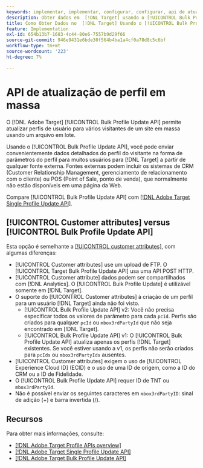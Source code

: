 ```yaml
---
keywords: implementar, implementar, configurar, configurar, api de atualização de perfil em massa
description: Obter dados em  [!DNL Target] usando o [!UICONTROL Bulk Profile Update API].
title: Como Obter Dados no  [!DNL Target] Usando o [!UICONTROL Bulk Profile Update API]?
feature: Implementation
exl-id: 654b13b7-1683-4c44-80e6-7557b9d29f66
source-git-commit: 946e9431e6bde30f564b4ba1a4cf0a78d8c5c6bf
workflow-type: tm+mt
source-wordcount: '223'
ht-degree: 7%

---
```


# API de atualização de perfil em massa

O [!DNL Adobe Target] [!UICONTROL Bulk Profile Update API] permite atualizar perfis de usuário para vários visitantes de um site em massa usando um arquivo em lote.

Usando o [!UICONTROL Bulk Profile Update API], você pode enviar convenientemente dados detalhados do perfil do visitante na forma de parâmetros do perfil para muitos usuários para [!DNL Target] a partir de qualquer fonte externa. Fontes externas podem incluir os sistemas de CRM (Customer Relationship Management, gerenciamento de relacionamento com o cliente) ou POS (Point of Sale, ponto de venda), que normalmente não estão disponíveis em uma página da Web.

Compare [!UICONTROL Bulk Profile Update API] com [[!DNL Adobe Target Single Profile Update API]](/help/dev/administer/profile-api/profile-single-api.md).

## [!UICONTROL Customer attributes] versus [!UICONTROL Bulk Profile Update API]

Esta opção é semelhante a [[!UICONTROL customer attributes]](/help/dev/before-implement/methods-to-get-data-into-target/customer-attributes.md), com algumas diferenças:

* [!UICONTROL Customer attributes] use um upload de FTP. O [!UICONTROL Target Bulk Profile Update API] usa uma API POST HTTP.
* [!UICONTROL Customer attribute] dados podem ser compartilhados com [!DNL Analytics]. O [!UICONTROL Bulk Profile Update] é utilizável somente em [!DNL Target].
* O suporte do [!UICONTROL Customer attributes] à criação de um perfil para um usuário [!DNL Target] ainda não foi visto.
   * [!UICONTROL Bulk Profile Update API] v2: Você não precisa especificar todos os valores de parâmetro para cada `pcId`. Perfis são criados para qualquer `pcId` ou `mbox3rdPartyId` que não seja encontrado em [!DNL Target].
   * [!UICONTROL Bulk Profile Update API] v1: O [!UICONTROL Bulk Profile Update API] atualiza apenas os perfis [!DNL Target] existentes. Se você estiver usando a v1, os perfis não serão criados para `pcIds` ou `mbox3rdPartyIds` ausentes.
* [!UICONTROL Customer attributes] exigem o uso de [!UICONTROL Experience Cloud ID] (ECID) e o uso de uma ID de origem, como a ID do CRM ou a ID de Fidelidade.
* O [!UICONTROL Bulk Profile Update API] requer ID de TNT ou `mbox3rdPartyId`.
* Não é possível enviar os seguintes caracteres em `mbox3rdPartyID`: sinal de adição (+) e barra invertida (/).

## Recursos

Para obter mais informações, consulte:

* [[!DNL Adobe Target Profile APIs overview]](/help/dev/administer/profile-api/profile-api-overview.md)
* [[!DNL Adobe Target Single Profile Update API]](/help/dev/administer/profile-api/profile-single-api.md)
* [[!DNL Adobe Target Bulk Profile Update API]](/help/dev/administer/profile-api/profile-bulk-api.md)